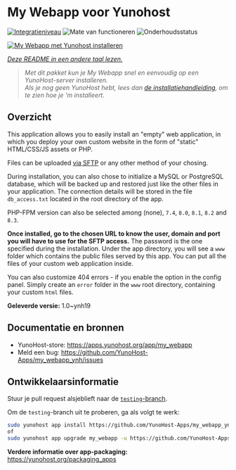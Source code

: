 <!--
NB: Deze README is automatisch gegenereerd door <https://github.com/YunoHost/apps/tree/master/tools/readme_generator>
Hij mag NIET handmatig aangepast worden.
-->

# My Webapp voor Yunohost

[![Integratieniveau](https://dash.yunohost.org/integration/my_webapp.svg)](https://ci-apps.yunohost.org/ci/apps/my_webapp/) ![Mate van functioneren](https://ci-apps.yunohost.org/ci/badges/my_webapp.status.svg) ![Onderhoudsstatus](https://ci-apps.yunohost.org/ci/badges/my_webapp.maintain.svg)

[![My Webapp met Yunohost installeren](https://install-app.yunohost.org/install-with-yunohost.svg)](https://install-app.yunohost.org/?app=my_webapp)

*[Deze README in een andere taal lezen.](./ALL_README.md)*

> *Met dit pakket kun je My Webapp snel en eenvoudig op een YunoHost-server installeren.*  
> *Als je nog geen YunoHost hebt, lees dan [de installatiehandleiding](https://yunohost.org/install), om te zien hoe je 'm installeert.*

## Overzicht

This application allows you to easily install an "empty" web application, in which you deploy your own custom website in the form of "static" HTML/CSS/JS assets or PHP.

Files can be uploaded [via SFTP](https://yunohost.org/en/filezilla) or any other method of your chosing.

During installation, you can also chose to initialize a MySQL or PostgreSQL database, which will be backed up and restored just like the other files in your application. The connection details will be stored in the file `db_access.txt` located in the root directory of the app.

PHP-FPM version can also be selected among (none), `7.4`, `8.0`, `8.1`, `8.2` and `8.3`.

**Once installed, go to the chosen URL to know the user, domain and port you will have to use for the SFTP access.** The password is the one specified during the installation. Under the app directory, you will see a `www` folder which contains the public files served by this app. You can put all the files of your custom web application inside.

You can also customize 404 errors - if you enable the option in the config panel. Simply create an `error` folder in the `www` root directory, containing your custom `html` files. 


**Geleverde versie:** 1.0~ynh19
## Documentatie en bronnen

- YunoHost-store: <https://apps.yunohost.org/app/my_webapp>
- Meld een bug: <https://github.com/YunoHost-Apps/my_webapp_ynh/issues>

## Ontwikkelaarsinformatie

Stuur je pull request alsjeblieft naar de [`testing`-branch](https://github.com/YunoHost-Apps/my_webapp_ynh/tree/testing).

Om de `testing`-branch uit te proberen, ga als volgt te werk:

```bash
sudo yunohost app install https://github.com/YunoHost-Apps/my_webapp_ynh/tree/testing --debug
of
sudo yunohost app upgrade my_webapp -u https://github.com/YunoHost-Apps/my_webapp_ynh/tree/testing --debug
```

**Verdere informatie over app-packaging:** <https://yunohost.org/packaging_apps>
